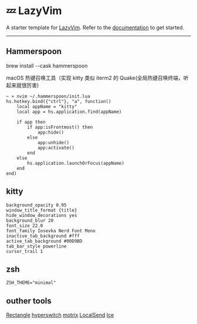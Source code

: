 # 💤 LazyVim

A starter template for [LazyVim](https://github.com/LazyVim/LazyVim).
Refer to the [documentation](https://lazyvim.github.io/installation) to get started.


---


## Hammerspoon

brew install --cask hammerspoon

macOS 热键召唤工具（实现 kitty 类似 iterm2 的 Quake(全局热键召唤终端，听起来就很厉害)

```
~ » nvim ~/.hammerspoon/init.lua
hs.hotkey.bind({"ctrl"}, "a", function()
    local appName = "kitty"
    local app = hs.application.find(appName)

    if app then
        if app:isFrontmost() then
            app:hide()
        else
            app:unhide()
            app:activate()
        end
    else
        hs.application.launchOrFocus(appName)
    end
end)
```

## kitty

```
background_opacity 0.95
window_title_format {title}
hide_window_decorations yes
background_blur 20
font_size 22.0
font_family Iosevka Nerd Font Mono
inactive_tab_background #fff
active_tab_background #00D9BD
tab_bar_style powerline
cursor_trail 1
```

## zsh

```
ZSH_THEME="minimal"
```

## outher tools

[Rectangle](https://rectangleapp.com/)
[hyperswitch](https://bahoom.com/hyperswitch/get)
[motrix](https://motrix.app/)
[LocalSend](https://localsend.org/)
[Ice](https://github.com/jordanbaird/Ice)
